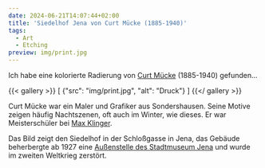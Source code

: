 ```yaml
---
date: 2024-06-21T14:07:44+02:00
title: 'Siedelhof Jena von Curt Mücke (1885-1940)'
tags:
  - Art
  - Etching
preview: img/print.jpg
---
```


Ich habe eine kolorierte Radierung von [Curt Mücke](https://de.wikipedia.org/wiki/Curt_M%C3%BCcke) (1885-1940) gefunden...
<!--more-->

{{< gallery >}}
[
  {"src": "img/print.jpg", "alt": "Druck"}
]
{{</ gallery >}}

Curt Mücke war ein Maler und Grafiker aus Sondershausen. Seine Motive zeigen häufig Nachtszenen, oft auch im Winter, wie dieses. Er war Meisterschüler bei [Max Klinger](https://de.wikipedia.org/wiki/Max_Klinger).

Das Bild zeigt den Siedelhof in der Schloßgasse in Jena, das Gebäude beherbergte ab 1927 eine [Außenstelle des Stadtmuseum Jena](https://www.stadtmuseum-jena.de/de/stadtmuseum/hausgeschichte/710396) und wurde im zweiten Weltkrieg zerstört.
